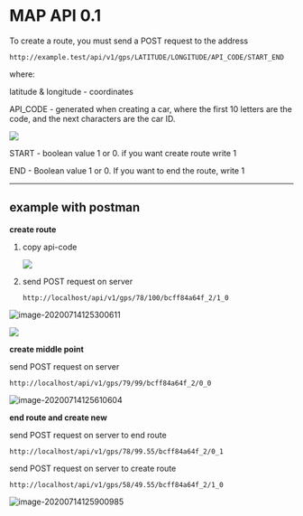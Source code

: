 # MAP API 0.1

To create a route, you must send a POST request to the address

```HTTp
http://example.test/api/v1/gps/LATITUDE/LONGITUDE/API_CODE/START_END
```

where:

latitude & longitude - coordinates

API_CODE - generated when creating a car, where the first 10 letters are the code, and the next characters are the car ID.

![](https://s87vla.storage.yandex.net/rdisk/fa62550253983e3823f32ee4999e0b066daa90627437688a57eaa766744807db/5f106288/uKJUW3GHiIUFTrrK9X6UGGkOibGX2eYF1jkbIi4mjjKuElx_I4I1fZsiAncNRW29U6qjh_qyF3J7qwNZsbBxyQ==?uid=378621291&filename=api-code.png&disposition=inline&hash=&limit=0&content_type=image%2Fpng&tknv=v2&owner_uid=378621291&media_type=image&fsize=70387&hid=48630c8e143a6198170d28fe06b42739&etag=9c28074472e05fdd45f6b639669aaabb&rtoken=1ekNrstOtUtY&force_default=yes&ycrid=na-2f1f399906140bf4a4bbc100f8ac1917-downloader14e&ts=5aa8fc3686fc0&s=f181eb2aaae82209e5dac9bb2d826291022253d74a8a2212c3eec444ba5dd9dd&pb=U2FsdGVkX19Kcu4iaC4vrL3JHuyK_8i8hQsO9eEN_CYWDx5iT2QK2J4lRyb5eEAjnFBh2Oo41kmcMBkpBi-Z_FWsO8bkFIgPG-rMWqzyQpQ)

START -  boolean value 1 or 0. if you want create route write 1

END - Boolean value 1 or 0. If you want to end the route, write 1

------

## example with postman

**create route** 

1. copy api-code

   ![](https://s118vla.storage.yandex.net/rdisk/b8a922aa5cec2de2d332b9df9dd0d4b97522b3ce5325b916b5ffdc22ad82b1d4/5f1062ac/uKJUW3GHiIUFTrrK9X6UGJAOp7-T82qsuSpSBdR99trBgfT_gBi6E0SJgbWUVyAme4iZ7e8AmQOb9SW3Hr7xSw==?uid=378621291&filename=copy-api-code.png&disposition=inline&hash=&limit=0&content_type=image%2Fpng&tknv=v2&owner_uid=378621291&etag=ea6ec1d195b9a46fd058c7f801f6fe10&fsize=61345&media_type=image&hid=4bb5e472fab45f4d9b601c94203dd1f2&rtoken=EVB427nl2TXA&force_default=yes&ycrid=na-5005226879a00b63217e7ac72a622f57-downloader14e&ts=5aa8fc59d0300&s=de1d1080a0f1180200be0bbc5acc1000179782b9e50db599092b44337d5f453e&pb=U2FsdGVkX1_reBoxXURyezRzcpWHQdMqbM8L8c4UTfkgeQFV3JjXM5SF9qLtR7kijCer7lINojfBHQXsXLZo_YdlWGQkoq6JuYf-3IYnuqE)

2. send POST request on server

   ```http
   http://localhost/api/v1/gps/78/100/bcff84a64f_2/1_0
   ```


![image-20200714125300611](https://s195vla.storage.yandex.net/rdisk/763a01811a73707db22aa34b259e6123700d8686fa2717ae236b7964cc977e7f/5f1062c3/uKJUW3GHiIUFTrrK9X6UGHTSyNLXPt78hmDxsKcOfqzNUTpkJQcRMoD3z58etw4v28P2DesZNDNmOPnYFJvmvw==?uid=378621291&filename=postman.png&disposition=inline&hash=&limit=0&content_type=image%2Fpng&tknv=v2&owner_uid=378621291&hid=d3b3775e3690b782fc8c06257eacf5f5&fsize=32574&media_type=image&etag=4735476115250595e81059186d43c1b9&rtoken=TfYiVjYOkEb2&force_default=yes&ycrid=na-3d50ffc7554c4e349da8daebe8d77079-downloader14e&ts=5aa8fc6fbf6c0&s=211765708df799b6e21bfadd751010d704ecdfdb0ef7af34e1c996e3e6c06211&pb=U2FsdGVkX1_GDjtxk5A1mJwTFkE4Tgas2SYhlN1KhqFlC8FjxN8-cwmSvkhuPywE3-f9fIIRbTEbXq3keFQBkcXIvwNdPnOhLXUjoFWr8vo)

![](https://s264vla.storage.yandex.net/rdisk/45e62387fd0371a8273dbb7d95e0650e8b334a4a8ab3d3d4d4ce6f2148f26e89/5f10633f/uKJUW3GHiIUFTrrK9X6UGDcg1ZrCnCbfVfQ5MwNT1bH6w-X9sWqrcr9sHvlhKGfMITpl1ISkaUx3MugPzQ23EA==?uid=378621291&filename=image-20200714125300611.png&disposition=inline&hash=&limit=0&content_type=image%2Fpng&tknv=v2&owner_uid=378621291&hid=5a662a3549eb450bf5eebf8d921990eb&media_type=image&etag=b6f012cd11386a6b6d62686433bf8d5a&fsize=42253&rtoken=LRq5dGsG9TAH&force_default=yes&ycrid=na-c102ab08b5968a95ae5d9c5ca41e2c10-downloader14e&ts=5aa8fce600dc0&s=a1b3fc357cb85c680a71b4700319b1f3c05ea47524f89d91688e89e235f40533&pb=U2FsdGVkX18bmvOwpJFdZJrYHKsx2VNRZzIKivFPpLIidm0Eik1DL-0dujmZagtSThNhycI4w9it7MaT6Lsl68lyWaOTjA1anPgyHC_7i4s)

**create middle point**

send POST request on server

```http
http://localhost/api/v1/gps/79/99/bcff84a64f_2/0_0
```

![image-20200714125610604](https://s143vla.storage.yandex.net/rdisk/dc012b6036fd0df5d6fa4c7d83eaf148936a96c3c5fb11f64a87ad4f55269519/5f1062e1/uKJUW3GHiIUFTrrK9X6UGKuew9RbG5-y5J6Us37qmkK06Vz7FKiAo-rLeMPWgNEC-Ne1ItfT6IrsKhOvMOeFcg==?uid=378621291&filename=image-20200714125610604.png&disposition=inline&hash=&limit=0&content_type=image%2Fpng&tknv=v2&owner_uid=378621291&fsize=99607&hid=89b85fd7c2968273d38a6c4fcf120137&etag=f6186cd940f53c4d58d3fbc2c0b0ad7c&media_type=image&rtoken=MWj6DxpqYsw4&force_default=yes&ycrid=na-7c5a2b6b86db2f4ec0729ea43a580b8e-downloader14e&ts=5aa8fc8c5ba40&s=ab86d742cdc74ac33c800b74656d0ad1983ec1391ed78c8fe874ebffe2b0b4f1&pb=U2FsdGVkX18IP3mfyEojw1cJWA0cGOhgntbHWHLJSwIA4L17ROF92xDJ4blSCMCm6fQ9VAUarz-nVmZkHGkwhv5xktvsU_y0E6pihjEqPlA)

**end route and create new**

send POST request on server to end route

```http
http://localhost/api/v1/gps/78/99.55/bcff84a64f_2/0_1
```

send POST request on server to create route

```http
http://localhost/api/v1/gps/58/49.55/bcff84a64f_2/1_0
```

![image-20200714125900985](https://s424man.storage.yandex.net/rdisk/2162be1ed25efe413f81c6a093df1e5fef17e3466d1147d1bddd970c37b4b898/5f10635a/uKJUW3GHiIUFTrrK9X6UGIjQwzHS9X2NaksK_UlriWIktomDJMkiGvf_REgnP49jlnzr0QN4JS9STDl70aMiCA==?uid=378621291&filename=image-20200714125900985.png&disposition=inline&hash=&limit=0&content_type=image%2Fpng&tknv=v2&owner_uid=378621291&hid=2c1f946adbb8be255a4b114bc7d78246&media_type=image&fsize=108438&etag=992b701ce8e0cc6cfe9289fcc4e3a992&rtoken=7YUS82QNq5NM&force_default=yes&ycrid=na-929eae4bcae286788212c71bfb014ea7-downloader14e&ts=5aa8fcffc0a80&s=0acc63f14149e22c62d28a35837421cf50ba1c838cbd42abe8eee3c64a4c6719&pb=U2FsdGVkX19KLYVKQZnvO7AlzZ_QZFLDZSxdvnubpotFmAWazyAJFrT4fxnqRa77uBM30SEb7-mPM6iBiUV5R84WDnlO0fD97YQSZ2oqCP4)

